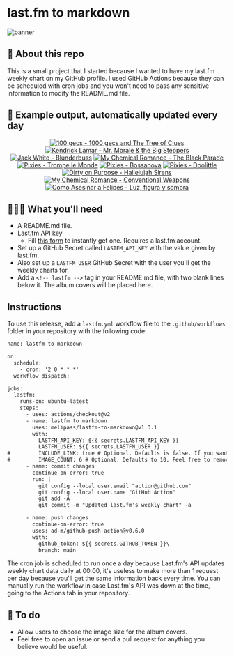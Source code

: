 # last.fm to markdown

![banner](banner.png)

## 🤖 About this repo
This is a small project that I started because I wanted to have my last.fm weekly chart on my GitHub profile. I used GitHub Actions because they can be scheduled with cron jobs and you won't need to pass any sensitive information to modify the README.md file.

## 🎵 Example output, automatically updated every day
<!-- lastfm -->
<p align="center"><a href="https://www.last.fm/music/100+gecs/1000+gecs+and+The+Tree+of+Clues"><img src="https://lastfm.freetls.fastly.net/i/u/64s/f503389fd56d946a27c94358985188b7.jpg" title="100 gecs - 1000 gecs and The Tree of Clues"></a> <a href="https://www.last.fm/music/Kendrick+Lamar/Mr.+Morale+&+the+Big+Steppers"><img src="https://lastfm.freetls.fastly.net/i/u/64s/98050f67524ffee7af6edd314b767ac4.png" title="Kendrick Lamar - Mr. Morale & the Big Steppers"></a> <a href="https://www.last.fm/music/Jack+White/Blunderbuss"><img src="https://lastfm.freetls.fastly.net/i/u/64s/9dbff5e7be08d5d1e364c0e501be866b.jpg" title="Jack White - Blunderbuss"></a> <a href="https://www.last.fm/music/My+Chemical+Romance/The+Black+Parade"><img src="https://lastfm.freetls.fastly.net/i/u/64s/7675defb2787ce67cd030081eb8ff77c.png" title="My Chemical Romance - The Black Parade"></a> <a href="https://www.last.fm/music/Pixies/Trompe+le+Monde"><img src="https://lastfm.freetls.fastly.net/i/u/64s/5c8a109c4216e6f08d02ea03260ffc24.jpg" title="Pixies - Trompe le Monde"></a> <a href="https://www.last.fm/music/Pixies/Bossanova"><img src="https://lastfm.freetls.fastly.net/i/u/64s/6d729a661ee0278e2777546113f9b61d.jpg" title="Pixies - Bossanova"></a> <a href="https://www.last.fm/music/Pixies/Doolittle"><img src="https://lastfm.freetls.fastly.net/i/u/64s/baafa02626d54475c412e80c6b121193.jpg" title="Pixies - Doolittle"></a> <a href="https://www.last.fm/music/Dirty+on+Purpose/Hallelujah+Sirens"><img src="https://lastfm.freetls.fastly.net/i/u/64s/7b12e29b30cb453584a6e20499a9ac73.png" title="Dirty on Purpose - Hallelujah Sirens"></a> <a href="https://www.last.fm/music/My+Chemical+Romance/Conventional+Weapons"><img src="https://lastfm.freetls.fastly.net/i/u/64s/7e8357aa314d29903ab7b835f55039b9.png" title="My Chemical Romance - Conventional Weapons"></a> <a href="https://www.last.fm/music/Como+Asesinar+a+Felipes/Luz,+figura+y+sombra"><img src="https://lastfm.freetls.fastly.net/i/u/64s/f8b760d4069bc14607cf838ecd3a0b74.jpg" title="Como Asesinar a Felipes - Luz, figura y sombra"></a> </p>

          
## 👩🏽‍💻 What you'll need
* A README.md file.
* Last.fm API key
  * Fill [this form](https://www.last.fm/api/account/create) to instantly get one. Requires a last.fm account.
* Set up a GitHub Secret called ```LASTFM_API_KEY``` with the value given by last.fm.
* Also set up a ```LASTFM_USER``` GitHub Secret with the user you'll get the weekly charts for.
* Add a ```<!-- lastfm -->``` tag in your README.md file, with two blank lines below it. The album covers will be placed here.

## Instructions
To use this release, add a ```lastfm.yml``` workflow file to the ```.github/workflows``` folder in your repository with the following code:
```diff
name: lastfm-to-markdown

on:
  schedule:
    - cron: '2 0 * * *'
  workflow_dispatch:

jobs:
  lastfm:
    runs-on: ubuntu-latest
    steps:
      - uses: actions/checkout@v2
      - name: lastfm to markdown
        uses: melipass/lastfm-to-markdown@v1.3.1
        with:
          LASTFM_API_KEY: ${{ secrets.LASTFM_API_KEY }}
          LASTFM_USER: ${{ secrets.LASTFM_USER }}
#         INCLUDE_LINK: true # Optional. Defaults is false. If you want to include the link to the album page, set this to true.
#         IMAGE_COUNT: 6 # Optional. Defaults to 10. Feel free to remove this line if you want.
      - name: commit changes
        continue-on-error: true
        run: |
          git config --local user.email "action@github.com"
          git config --local user.name "GitHub Action"
          git add -A
          git commit -m "Updated last.fm's weekly chart" -a

      - name: push changes
        continue-on-error: true
        uses: ad-m/github-push-action@v0.6.0
        with:
          github_token: ${{ secrets.GITHUB_TOKEN }}\
          branch: main
```
The cron job is scheduled to run once a day because Last.fm's API updates weekly chart data daily at 00:00, it's useless to make more than 1 request per day because you'll get the same information back every time. You can manually run the workflow in case Last.fm's API was down at the time, going to the Actions tab in your repository.

## 🚧 To do
* Allow users to choose the image size for the album covers.
* Feel free to open an issue or send a pull request for anything you believe would be useful.
